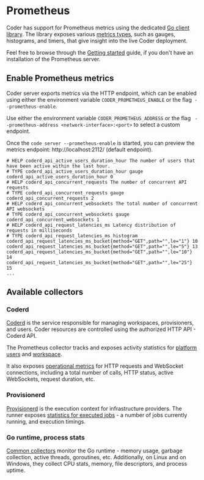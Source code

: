 # Prometheus

Coder has support for Prometheus metrics using the dedicated [Go client library](github.com/prometheus/client_golang). The library exposes various [metrics types](https://prometheus.io/docs/concepts/metric_types/), such as gauges, histograms, and timers, that give insight into the live Coder deployment.

Feel free to browse through the [Getting started](https://prometheus.io/docs/prometheus/latest/getting_started/) guide, if you don't have an installation of the Prometheus server.

## Enable Prometheus metrics

Coder server exports metrics via the HTTP endpoint, which can be enabled using either the environment variable `CODER_PROMETHEUS_ENABLE` or the flag` --prometheus-enable`.

Use either the environment variable `CODER_PROMETHEUS_ADDRESS` or the flag ` --prometheus-address <network-interface>:<port>` to select a custom endpoint.

Once the `code server --prometheus-enable` is started, you can preview the metrics endpoint: <!-- markdown-link-check-disable -->http://localhost:2112/<!-- markdown-link-check-enable --> (default endpoint).

```
# HELP coderd_api_active_users_duration_hour The number of users that have been active within the last hour.
# TYPE coderd_api_active_users_duration_hour gauge
coderd_api_active_users_duration_hour 0
# HELP coderd_api_concurrent_requests The number of concurrent API requests
# TYPE coderd_api_concurrent_requests gauge
coderd_api_concurrent_requests 2
# HELP coderd_api_concurrent_websockets The total number of concurrent API websockets
# TYPE coderd_api_concurrent_websockets gauge
coderd_api_concurrent_websockets 1
# HELP coderd_api_request_latencies_ms Latency distribution of requests in milliseconds
# TYPE coderd_api_request_latencies_ms histogram
coderd_api_request_latencies_ms_bucket{method="GET",path="",le="1"} 10
coderd_api_request_latencies_ms_bucket{method="GET",path="",le="5"} 13
coderd_api_request_latencies_ms_bucket{method="GET",path="",le="10"} 14
coderd_api_request_latencies_ms_bucket{method="GET",path="",le="25"} 15
...
```

## Available collectors

### Coderd

[Coderd](../about/architecture.md#coderd) is the service responsible for managing workspaces, provisioners, and users. Coder resources are controlled using the authorized HTTP API - Coderd API.

The Prometheus collector tracks and exposes activity statistics for [platform users](https://github.com/coder/coder/blob/main/coderd/prometheusmetrics/prometheusmetrics.go#L15-L54) and [workspace](https://github.com/coder/coder/blob/main/coderd/prometheusmetrics/prometheusmetrics.go#L57-L108).

It also exposes [operational metrics](https://github.com/coder/coder/blob/main/coderd/httpmw/prometheus.go#L21-L61) for HTTP requests and WebSocket connections, including a total number of calls, HTTP status, active WebSockets, request duration, etc.

### Provisionerd

[Provisionerd](../about/architecture.md#provisionerd) is the execution context for infrastructure providers. The runner exposes [statistics for executed jobs](https://github.com/coder/coder/blob/main/provisionerd/provisionerd.go#L133-L154) - a number of jobs currently running, and execution timings.

### Go runtime, process stats

[Common collectors](https://github.com/coder/coder/blob/main/cli/server.go#L555-L556) monitor the Go runtime - memory usage, garbage collection, active threads, goroutines, etc. Additionally, on Linux and on Windows, they collect CPU stats, memory, file descriptors, and process uptime.
